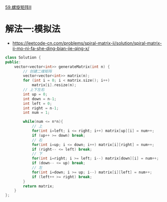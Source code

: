 [59.螺旋矩阵II](https://leetcode-cn.com/problems/spiral-matrix-ii/ )



# 解法一:模拟法
- https://leetcode-cn.com/problems/spiral-matrix-ii/solution/spiral-matrix-ii-mo-ni-fa-she-ding-bian-jie-qing-x/
```C++
class Solution {
public:
    vector<vector<int>> generateMatrix(int n) {
        // 创建二维矩阵
        vector<vector<int>> matrix(n);
        for (int i = 0; i < matrix.size(); i++)
            matrix[i].resize(n);
        // 上下左右
        int up = 0;
        int down = n-1;
        int left = 0;
        int right = n-1;
        int num = 1;

        while(num <= n*n){
            // 上
            for(int i=left; i <= right; i++) matrix[up][i] = num++;
            if (up++ >= down) break;
            // 右
            for(int i=up; i <= down; i++) matrix[i][right] = num++;
            if (right-- <= left) break;
            // 下
            for(int i=right; i >= left; i--) matrix[down][i] = num++;
            if (down-- <= up) break;
            // 左
            for(int i=down; i >= up; i--) matrix[i][left] = num++;
            if (left++ >= right) break;
        }
        return matrix;
    }
};
```